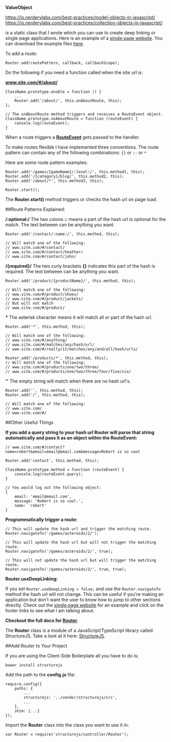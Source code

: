 **ValueObject** 


https://js.nerderylabs.com/best-practices/model-objects-in-javascript/
https://js.nerderylabs.com/best-practices/collection-objects-in-javascript/






is a static class that I wrote which you can use to create deep linking or single page applications. Here is an example of a <a href="http://codebelt.github.io/StructureJS/examples/SinglePageWebsite/" target="_blank">single page website</a>. You can download the example files <a href="https://github.com/codeBelt/StructureJS/tree/master/examples/SinglePageWebsite" target="_black">here</a>.

To add a route:

```
Router.add(routePattern, callback, callbackScope);
```

Do the following if you need a function called when the site url is:

 **www.site.com/#/about/**
```
ClassName.prototype.enable = function () {
    ...
    Router.add('/about/', this.onAboutRoute, this);
};

// The onAboutRoute method triggers and receives a RouteEvent object.
ClassName.prototype.onAboutRoute = function (routeEvent) {
    console.log(routeEvent);
}
```
When a route triggers a **<a href="http://codebelt.github.io/StructureJS/docs/classes/RouteEvent.html" target="_blank">RouteEvent</a>** gets passed to the handler.

To make routes flexible I have implemented three conventions. The route pattern can contain any of the following combinations: `{}` or `::` or `*`

Here are some route pattern examples:
```
Router.add('/games/{gameName}/:level:/', this.method1, this);
Router.add('/{category}/blog/', this.method2, this);
Router.add('/about/*', this.method3, this);

Router.start();
```
The **Router.start()** method triggers or checks the hash url on page load.



##Route Patterns Explained:

**/:optional:/** The two colons **::** means a part of the hash url is optional for the match. The text between can be anything you want.
```
Router.add('/contact/:name:/', this.method, this);

// Will match one of the following:
// www.site.com/#/contact/
// www.site.com/#/contact/heather/
// www.site.com/#/contact/john/
```
**/{required}/** The two curly brackets **{}** indicates this part of the hash is required. The text between can be anything you want.
```
Router.add('/product/{productName}/', this.method, this);

// Will match one of the following:
// www.site.com/#/product/shoes/
// www.site.com/#/product/jackets/
// But will not match
// www.site.com/#/product/
```

**\*** The asterisk character means it will match all or part of the hash url.
```
Router.add('*', this.method, this);

// Will match one of the following:
// www.site.com/#/anything/
// www.site.com/#/matches/any/hash/url/
// www.site.com/#/really/it/matches/any/and/all/hash/urls/

Router.add('/products/*', this.method, this);
// Will match one of the following:
// www.site.com/#/products/one/two/three/
// www.site.com/#/products/one/two/three/four/five/six/
```

**''** The empty string will match when there are no hash url's.
```
Router.add('', this.method, this);
Router.add('/', this.method, this);

// Will match one of the following:
// www.site.com/
// www.site.com/#/
```

##Other Useful Things

**If you add a query string to your hash url Router will parse that string automatically and pass it as an object within the RouteEvent:**
```
// www.site.com/#/contact?name=robert&email=email@email.com&message=Robert is so cool

Router.add('contact', this.method, this);

ClassName.prototype.method = function (routeEvent) {
    console.log(routeEvent.query);
}

// You would log out the following object:
{
    email: 'email@email.com',
    message: 'Robert is so cool.',
    name: 'robert'
}
```

**Programmatically trigger a route:**
```
// This will update the hash url and trigger the matching route.
Router.navigateTo('/games/asteroids/2/');

// This will update the hash url but will not trigger the matching route.
Router.navigateTo('/games/asteroids/2/', true);

// This will not update the hash url but will trigger the matching route.
Router.navigateTo('/games/asteroids/2/', true, true);
```

**Router.useDeepLinking:**

If you set ```Router.useDeepLinking = false;``` and use the ```Router.navigateTo``` method the hash url will not change. This can be useful if you're making an application but don't want the user to know how to jump to other sections directly. Check out the <a href="http://codebelt.github.io/StructureJS/examples/SinglePageWebsite/" target="_blank">single page website</a> for an example and click on the footer links to see what I am talking about.

**Checkout the full docs for <a href='http://codebelt.github.io/StructureJS/docs/classes/Router.html' target='_blank'>Router</a>**.

The **Router** class is a module of a JavaScript/TypeScript library called StructureJS. Take a look at it here: <a href='https://github.com/codeBelt/StructureJS' target='_blank'>StructureJS</a>.

##Add Router to Your Project

If you are using the Client-Side Boilerplate all you have to do is:

```
bower install structurejs
```

Add the path to the **config.js** file:

```
require.config({
    paths: {
        ...
        structurejs: '../vendor/structurejs/src',
        ...
    },
    shim: {...}
});
```

Import the **Router** class into the class you want to use it in:

```
var Router = require('structurejs/controller/Router');
```
